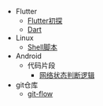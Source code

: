 * Flutter
    * [Flutter初探](flutter/Flutter初探.md)
    * [Dart](flutter/Drat.md)
* Linux
    * [Shell脚本](linux/shell脚本.md)
* Android
    * 代码片段
        * [网络状态判断逻辑](android/代码片段/网络状态判断逻辑.md)
* git仓库
    * [git-flow](git仓库/git-flow.md)






























